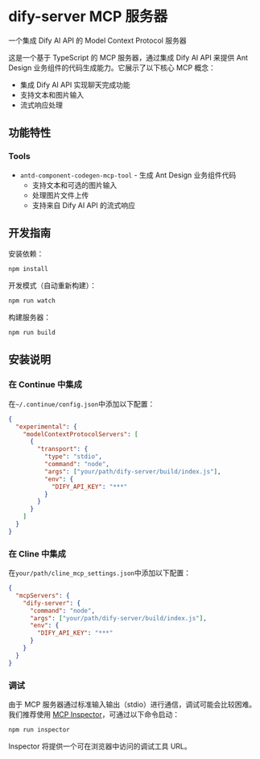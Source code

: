 # dify-server MCP 服务器

一个集成 Dify AI API 的 Model Context Protocol 服务器

这是一个基于 TypeScript 的 MCP 服务器，通过集成 Dify AI API 来提供 Ant Design 业务组件的代码生成能力。它展示了以下核心 MCP 概念：

- 集成 Dify AI API 实现聊天完成功能
- 支持文本和图片输入
- 流式响应处理

## 功能特性

### Tools

- `antd-component-codegen-mcp-tool` - 生成 Ant Design 业务组件代码
  - 支持文本和可选的图片输入
  - 处理图片文件上传
  - 支持来自 Dify AI API 的流式响应

## 开发指南

安装依赖：

```bash
npm install
```

开发模式（自动重新构建）：

```bash
npm run watch
```

构建服务器：

```bash
npm run build
```

## 安装说明

### 在 Continue 中集成

在`~/.continue/config.json`中添加以下配置：

```json
{
  "experimental": {
    "modelContextProtocolServers": [
      {
        "transport": {
          "type": "stdio",
          "command": "node",
          "args": ["your/path/dify-server/build/index.js"],
          "env": {
            "DIFY_API_KEY": "***"
          }
        }
      }
    ]
  }
}
```

### 在 Cline 中集成

在`your/path/cline_mcp_settings.json`中添加以下配置：

```json
{
  "mcpServers": {
    "dify-server": {
      "command": "node",
      "args": ["your/path/dify-server/build/index.js"],
      "env": {
        "DIFY_API_KEY": "***"
      }
    }
  }
}
```

### 调试

由于 MCP 服务器通过标准输入输出（stdio）进行通信，调试可能会比较困难。我们推荐使用 [MCP Inspector](https://github.com/modelcontextprotocol/inspector)，可通过以下命令启动：

```bash
npm run inspector
```

Inspector 将提供一个可在浏览器中访问的调试工具 URL。
